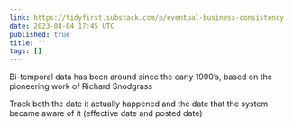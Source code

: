```yaml
---
link: https://tidyfirst.substack.com/p/eventual-business-consistency
date: 2023-08-04 17:45 UTC
published: true
title: ''
tags: []
---
```


Bi-temporal data has been around since the early 1990’s, based on the pioneering work of Richard Snodgrass

Track both the date it actually happened and the date that the system became aware of it (effective date and posted date)
